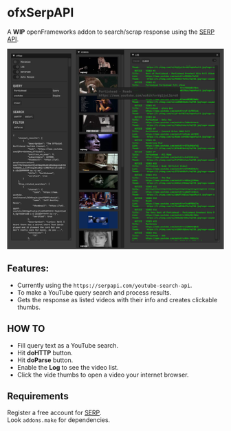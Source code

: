 # ofxSerpAPI

A **WIP** openFrameworks addon to search/scrap response using the [SERP API](https://serpapi.com/).

![](Capture.PNG)

## Features:
- Currently using the `https://serpapi.com/youtube-search-api`.
- To make a YouTube query search and process results.
- Gets the response as listed videos with their info and creates clickable thumbs.

## HOW TO
- Fill query text as a YouTube search.
- Hit **doHTTP** button.
- Hit **doParse** button.
- Enable the **Log** to see the video list.
- Click the vide thumbs to open a video your internet browser.

## Requirements
Register a free account for [SERP](https://serpapi.com).  
Look `addons.make` for dependencies.  
